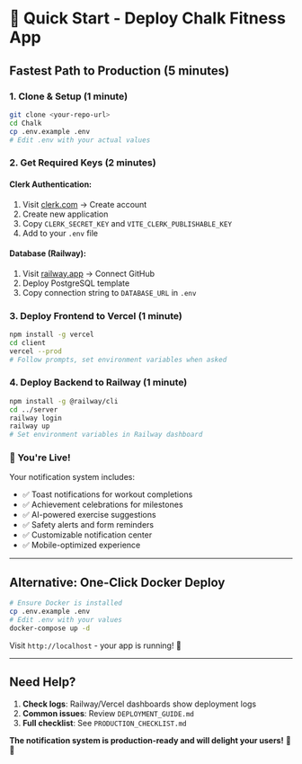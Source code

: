 # 🚀 Quick Start - Deploy Chalk Fitness App

## Fastest Path to Production (5 minutes)

### 1. Clone & Setup (1 minute)
```bash
git clone <your-repo-url>
cd Chalk
cp .env.example .env
# Edit .env with your actual values
```

### 2. Get Required Keys (2 minutes)

#### Clerk Authentication:
1. Visit [clerk.com](https://clerk.com) → Create account
2. Create new application
3. Copy `CLERK_SECRET_KEY` and `VITE_CLERK_PUBLISHABLE_KEY`
4. Add to your `.env` file

#### Database (Railway):
1. Visit [railway.app](https://railway.app) → Connect GitHub
2. Deploy PostgreSQL template
3. Copy connection string to `DATABASE_URL` in `.env`

### 3. Deploy Frontend to Vercel (1 minute)
```bash
npm install -g vercel
cd client
vercel --prod
# Follow prompts, set environment variables when asked
```

### 4. Deploy Backend to Railway (1 minute)
```bash
npm install -g @railway/cli
cd ../server
railway login
railway up
# Set environment variables in Railway dashboard
```

### 🎉 You're Live!

Your notification system includes:
- ✅ Toast notifications for workout completions
- ✅ Achievement celebrations for milestones  
- ✅ AI-powered exercise suggestions
- ✅ Safety alerts and form reminders
- ✅ Customizable notification center
- ✅ Mobile-optimized experience

---

## Alternative: One-Click Docker Deploy

```bash
# Ensure Docker is installed
cp .env.example .env
# Edit .env with your values
docker-compose up -d
```

Visit `http://localhost` - your app is running! 🎊

---

## Need Help?

1. **Check logs**: Railway/Vercel dashboards show deployment logs
2. **Common issues**: Review `DEPLOYMENT_GUIDE.md`
3. **Full checklist**: See `PRODUCTION_CHECKLIST.md`

**The notification system is production-ready and will delight your users!** 💪✨
